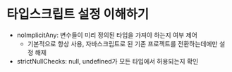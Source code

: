 # 타입스크립트 설정 이해하기

- noImplicitAny: 변수들이 미리 정의된 타입을 가져야 하는지 여부 제어
  - 기본적으로 항상 사용, 자바스크립트로 된 기존 프로젝트를 전환하는데에만 설정 해제
- strictNullChecks: null, undefined가 모든 타입에서 허용되는지 확인
